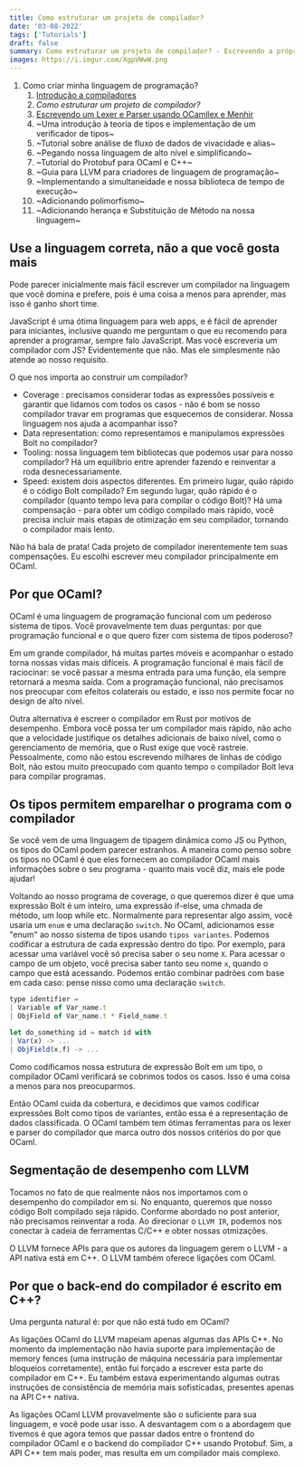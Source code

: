 ```yaml
---
title: Como estruturar um projeto de compilador?
date: '03-08-2022'
tags: ['Tutorials']
draft: false
summary: Como estruturar um projeto de compilador? - Escrevendo a própria linguagem de programação
images: https://i.imgur.com/XgpVWwW.png
---
```


1. Como criar minha linguagem de programação?
   1. [Introdução a compiladores](/blog/ptBR/introducao-a-compiladores)
   2. _Como estruturar um projeto de compilador?_
   3. [Escrevendo um Lexer e Parser usando OCamllex e Menhir](/blog/ptBR/lexer-e-parser-com-ocamllex-e-menhir)
   4. ~Uma introdução à teoria de tipos e implementação de um verificador de tipos~
   5. ~Tutorial sobre análise de fluxo de dados de vivacidade e alias~
   6. ~Pegando nossa linguagem de alto nível e simplificando~
   7. ~Tutorial do Protobuf para OCaml e C++~
   8. ~Guia para LLVM para criadores de linguagem de programação~
   9. ~Implementando a simultaneidade e nossa biblioteca de tempo de execução~
   10. ~Adicionando polimorfismo~
   11. ~Adicionando herança e Substituição de Método na nossa linguagem~

## Use a linguagem correta, não a que você gosta mais

Pode parecer inicialmente mais fácil escrever um compilador na linguagem que você domina e prefere, pois é uma coisa a menos para aprender, mas isso é ganho short time.

JavaScript é uma ótima linguagem para web apps, e é fácil de aprender para iniciantes, inclusive quando me perguntam o que eu recomendo para aprender a programar, sempre falo JavaScript. Mas você escreveria um compilador com JS? Evidentemente que não. Mas ele simplesmente não atende ao nosso requisito.

O que nos importa ao construir um compilador?

- Coverage : precisamos considerar todas as expressões possíveis e garantir que lidamos com todos os casos - não é bom se nosso compilador travar em programas que esquecemos de considerar. Nossa linguagem nos ajuda a acompanhar isso?
- Data representation: como representamos e manipulamos expressões Bolt no compilador?
- Tooling: nossa linguagem tem bibliotecas que podemos usar para nosso compilador? Há um equilíbrio entre aprender fazendo e reinventar a roda desnecessariamente.
- Speed: existem dois aspectos diferentes. Em primeiro lugar, quão rápido é o código Bolt compilado? Em segundo lugar, quão rápido é o compilador (quanto tempo leva para compilar o código Bolt)? Há uma compensação - para obter um código compilado mais rápido, você precisa incluir mais etapas de otimização em seu compilador, tornando o compilador mais lento.

Não há bala de prata! Cada projeto de compilador inerentemente tem suas compensações. Eu escolhi escrever meu compilador principalmente em OCaml.

## Por que OCaml?

OCaml é uma linguagem de programação funcional com um pederoso sistema de tipos. Você provavelmente tem duas perguntas: por que programação funcional e o que quero fizer com sistema de tipos poderoso?

Em um grande compilador, há muitas partes móveis e acompanhar o estado torna nossas vidas mais difíceis. A programação funcional é mais fácil de raciocinar: se você passar a mesma entrada para uma função, ela sempre retornará a mesma saída. Com a programação funcional, não precisamos nos preocupar com efeitos colaterais ou estado, e isso nos permite focar no design de alto nível.

Outra alternativa é escreer o compilador em Rust por motivos de desempenho. Embora você possa ter um compilador mais rápido, não acho que a velocidade justifique os detalhes adicionais de baixo nível, como o gerenciamento de memória, que o Rust exige que você rastreie. Pessoalmente, como não estou escrevendo milhares de linhas de código Bolt, não estou muito preocupado com quanto tempo o compilador Bolt leva para compilar programas.

## Os tipos permitem emparelhar o programa com o compilador

Se você vem de uma linguagem de tipagem dinâmica como JS ou Python, os tipos do OCaml podem parecer estranhos. A maneira como penso sobre os tipos no OCaml é que eles fornecem ao compilador OCaml mais informações sobre o seu programa - quanto mais você diz, mais ele pode ajudar!

Voltando ao nosso programa de coverage, o que queremos dizer é que uma expressão Bolt é um inteiro, uma expressão if-else, uma chmada de método, um loop while etc.
Normalmente para representar algo assim, você usaria um `enum` e uma declaração `switch`. No OCaml, adicionamos esse "enum" ao nosso sistema de tipos usando `tipos variantes`. Podemos codificar a estrutura de cada expressão dentro do tipo. Por exemplo, para acessar uma variável você só precisa saber o seu nome `X`. Para acessar o campo de um objeto, você precisa saber tanto seu nome `x`, quando o campo que está acessando. Podemos então combinar padrões com base em cada caso: pense nisso como uma declaração `switch`.

```javascript
type identifier =
| Variable of Var_name.t
| ObjField of Var_name.t * Field_name.t

let do_something id = match id with
| Var(x) -> ...
| ObjField(x,f) -> ...
```

Como codificamos nossa estrutura de expressão Bolt em um tipo, o compilador OCaml verificará se cobrimos todos os casos. Isso é uma coisa a menos para nos preocuparmos.

Então OCaml cuida da cobertura, e decidimos que vamos codificar expressões Bolt como tipos de variantes, então essa é a representação de dados classificada. O OCaml também tem ótimas ferramentas para os lexer e parser do compilador que marca outro dos nossos critérios do por que OCaml.

## Segmentação de desempenho com LLVM

Tocamos no fato de que realmente nãos nos importamos com o desempenho do compilador em si. No enquanto, queremos que nosso código Bolt compilado seja rápido. Conforme abordado no post anterior, não precisamos reinventar a roda. Ao direcionar o `LLVM IR`, podemos nos conectar à cadeia de ferramentas C/C++ e obter nossas otmizações.

O LLVM fornece APIs para que os autores da linguagem gerem o LLVM - a API nativa está em C++. O LLVM também oferece ligações com OCaml.

## Por que o back-end do compilador é escrito em C++?

Uma pergunta natural é: por que não está tudo em OCaml?

As ligações OCaml do LLVM mapeiam apenas algumas das APIs C++. No momento da implementação não havia suporte para implementação de memory fences (uma instrução de máquina necessária para implementar bloqueios corretamente), então fui forçado a escrever esta parte do compilador em C++. Eu também estava experimentando algumas outras instruções de consistência de memória mais sofisticadas, presentes apenas na API C++ nativa.

As ligações OCaml LLVM provavelmente são o suficiente para sua linguagem, e você pode usar isso. A desvantagem com o a abordagem que tivemos é que agora temos que passar dados entre o frontend do compilador OCaml e o backend do compilador C++ usando Protobuf. Sim, a API C++ tem mais poder, mas resulta em um compilador mais complexo.
